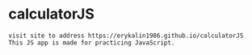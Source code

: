 # calculatorJS
```
visit site to address https://erykalin1986.github.io/calculatorJS
This JS app is made for practicing JavaScript.
```
